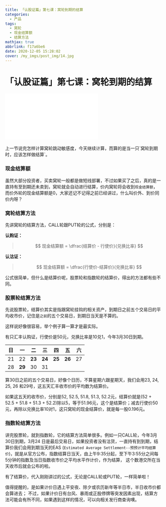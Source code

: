 ```yaml
---
title: 「认股证篇」第七课：窝轮到期的结算
categories:
  - 产品
tags:
  - 窝轮
  - 现金结算额
  - 结算方法
mathjax: true
abbrlink: f17a6be6
date: 2020-12-05 15:28:02
cover: /my_imgs/post_img/14.jpg
---
```


# 「认股证篇」第七课：窝轮到期的结算

<div class="bilibili">
    <iframe src="//player.bilibili.com/player.html?aid=287825068&bvid=BV1zf4y1q7Lk&cid=258322680&page=1" scrolling="no" border="0" frameborder="no" framespacing="0" allowfullscreen="true"> </iframe>
</div>
</br>
上一节说完怎样计算窝轮跳动敏感度，今天继续计算，而算的是当一只`窝轮到期时，应该怎样做结算`。

### 现金结算额

虽然大部分投资者，买卖窝轮一般都是做短线部署，不过如果买了之后，真的是一直持有至到期还未卖到，窝轮就会自动进行结算，价内窝轮将会收到`现金结算额`，而价外轮的现金结算额是0，大家还记不记得之前已经讲过，什么叫价外、到价同价内呀？

### 窝轮结算方法

先讲窝轮的结算方法，CALL轮跟PUT轮的公式，分别是：

**认购证：**
> $$
现金结算额 = \dfrac{结算价 - 行使价}{兑换比率}
$$


**认沽证：**
> $$
现金结算额 = \dfrac{行使价-结算价}{兑换比率}
$$


公式很简单，但什么是结算价呢，股票轮和指数轮的结算价，得出的方法都有些不同。

### 股票轮结算方法

先说股票轮，结算价其实是指跟窝轮挂钩的相关资产，到期日之前五个交易日的平均收市价，记住是`之前`的五个交易日，到期日当天是不算的。

这样说好像很容易，举个例子算一算才是最实际。

有只汇丰认购证，行使价是50元，兑换比率是10兑1，今年3月30日到期。

| 日   | 一     | 二     | 三     | 四     | 五     | 六   |
| ---- | ------ | ------ | ------ | ------ | ------ | ---- |
| 21   | 22     | **23** | **24** | **25** | **26** | 27   |
| 28   | **29** | 30     | 31     |        |        |      |

 

算30日之前的五个交易日，好像个日历，不算星期六跟星期天，我们会用23, 24, 25, 26 和29号，这五天汇丰收市价的平均数为结算价。

如果这五天的收市价，分别是52, 52.5, 51.8, 51.3, 52.2元，结算价就是(52 + 52.5 + 51.8 + 51.3 + 52.2)除以5，等于51.96元，这个是结算价；减去行使价50元，再除以兑换比率10对1，这只窝轮的现金结算价，就是每一股0.196元。

### 指数轮结算方法

讲完股票轮，就到指数轮，它的结算方法简单很多。例如一只CALL轮，今年3月30日到期，3月24 日是最后交易日，如果投资者没有沽货，一直持有到到期，结算价我们会用到期当天的EAS (`Estimated Average Settlement--预预计平均结算价`)，就是从官方公布，指数结算日当天，由上午9:35分起，至下午3:55分之间每5分钟的指数及当日指数收市价之平均水平作计价，作为结算， 这个数港交所在当天收市后就会公布的啦。

有了结算价，代入刚刚讲过的公式，无论是CALL轮或PUT轮，一样简单啦！

值得提醒的，是如果计价日遇上平安夜、除夕或农历新年等半日市，半日收市价都会算进去； 不过，如果计价日有台风、暴雨或正股停牌等突发因素出现，结算方法可能会有所不同，如果遇到这样的情况，可以向相关发行商查询噢。